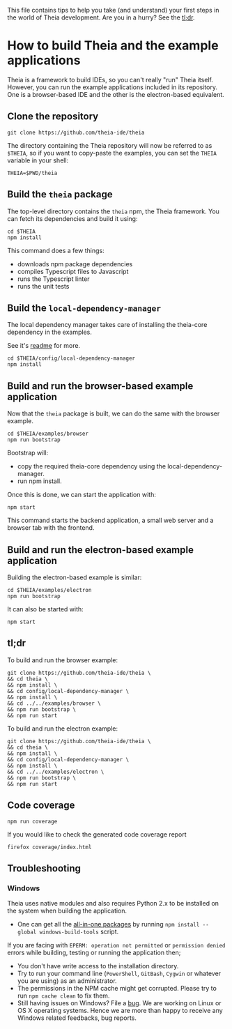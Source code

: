 This file contains tips to help you take (and understand) your first steps in
the world of Theia development.  Are you in a hurry?  See the [tl;dr](#tldr).

# How to build Theia and the example applications

Theia is a framework to build IDEs, so you can't really "run" Theia itself.
However, you can run the example applications included in its repository.  One
is a browser-based IDE and the other is the electron-based equivalent.

## Clone the repository

    git clone https://github.com/theia-ide/theia

The directory containing the Theia repository will now be referred to as
`$THEIA`, so if you want to copy-paste the examples, you can set the `THEIA`
variable in your shell:

    THEIA=$PWD/theia

## Build the `theia` package

The top-level directory contains the `theia` npm, the Theia framework.  You can
fetch its dependencies and build it using:

    cd $THEIA
    npm install

This command does a few things:

 - downloads npm package dependencies
 - compiles Typescript files to Javascript
 - runs the Typescript linter
 - runs the unit tests

## Build the `local-dependency-manager`

The local dependency manager takes care of installing the theia-core
dependency in the examples.

See it's [readme](https://github.com/theia-ide/theia/tree/master/config/local-dependency-manager) for more.

	cd $THEIA/config/local-dependency-manager
	npm install

## Build and run the browser-based example application

Now that the `theia` package is built, we can do the same with the browser
example.

    cd $THEIA/examples/browser
    npm run bootstrap

Bootstrap will:
 - copy the required theia-core dependency using the local-dependency-manager.
 - run npm install.

Once this is done, we can start the application with:

    npm start

This command starts the backend application, a small web server and a browser
tab with the frontend.

## Build and run the electron-based example application

Building the electron-based example is similar:

    cd $THEIA/examples/electron
    npm run bootstrap

It can also be started with:

    npm start

## tl;dr

To build and run the browser example:

    git clone https://github.com/theia-ide/theia \
    && cd theia \
    && npm install \
    && cd config/local-dependency-manager \
    && npm install \
    && cd ../../examples/browser \
    && npm run bootstrap \
    && npm run start

To build and run the electron example:

    git clone https://github.com/theia-ide/theia \
    && cd theia \
    && npm install \
    && cd config/local-dependency-manager \
    && npm install \
    && cd ../../examples/electron \
    && npm run bootstrap \
    && npm run start

## Code coverage

    npm run coverage

If you would like to check the generated code coverage report

    firefox coverage/index.html

## Troubleshooting

### Windows

Theia uses native modules and also requires Python 2.x to be installed on the system when building the application.
 - One can get all the [all-in-one packages] by running `npm install --global windows-build-tools` script.

 If you are facing with `EPERM: operation not permitted` or `permission denied` errors while building, testing or running the application then;
 - You don't have write access to the installation directory.
 - Try to run your command line (`PowerShell`, `GitBash`, `Cygwin` or whatever you are using) as an administrator.
 - The permissions in the NPM cache might get corrupted. Please try to run `npm cache clean` to fix them.
 - Still having issues on Windows? File a [bug]. We are working on Linux or OS X operating systems. Hence we are more than happy to receive any Windows related feedbacks, bug reports.

[all-in-one packages]: https://github.com/felixrieseberg/windows-build-tools
[bug]: https://github.com/theia-ide/theia/issues